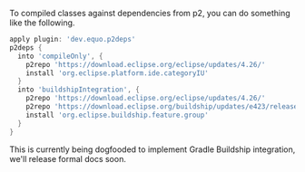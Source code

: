 To compiled classes against dependencies from p2, you can do something like the following.

```gradle
apply plugin: 'dev.equo.p2deps'
p2deps {
  into 'compileOnly', {
    p2repo 'https://download.eclipse.org/eclipse/updates/4.26/'
    install 'org.eclipse.platform.ide.categoryIU'
  }
  into 'buildshipIntegration', {
    p2repo 'https://download.eclipse.org/eclipse/updates/4.26/'
    p2repo 'https://download.eclipse.org/buildship/updates/e423/releases/3.x/3.1.6.v20220511-1359/'
    install 'org.eclipse.buildship.feature.group'
  }
}
```

This is currently being dogfooded to implement Gradle Buildship integration, we'll release formal docs soon.